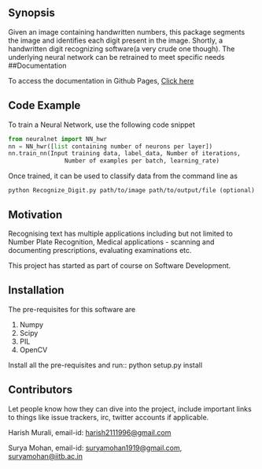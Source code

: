 ## Synopsis

Given an image containing handwritten numbers, this package segments the image and identifies each digit present in the image.
Shortly, a handwritten digit recognizing software(a very crude one though). The underlying neural network can be retrained to meet specific needs
##Documentation

To access the documentation in Github Pages, [Click here](https://harish-96.github.io/Digit_Recognition/)

## Code Example

To train a Neural Network, use the following code snippet
```python
from neuralnet import NN_hwr
nn = NN_hwr([list containing number of neurons per layer])
nn.train_nn(Input training data, label_data, Number of iterations,
                Number of examples per batch, learning_rate)
```
Once trained, it can be used to classify data from the command line as
```
python Recognize_Digit.py path/to/image path/to/output/file (optional)
```

## Motivation

Recognising text has multiple applications including but not limited to Number Plate Recognition, Medical applications - scanning and documenting prescriptions, evaluating examinations etc.

This project has started as part of course on Software Development.
## Installation

The pre-requisites for this software are

1. Numpy
2. Scipy
3. PIL
4. OpenCV

Install all the pre-requisites and run::
    python setup.py install

## Contributors

Let people know how they can dive into the project, include important links to things like issue trackers, irc, twitter accounts if applicable.

Harish Murali, 
email-id: harish2111996@gmail.com

Surya Mohan, 
email-id: suryamohan1919@gmail.com, suryamohan@iitb.ac.in

